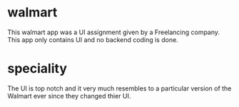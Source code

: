 # walmart

This walmart app was a UI assignment given by a Freelancing company. This app only contains UI and no backend coding is done.
# speciality
The UI is top notch and it very much resembles to a particular version of the Walmart ever since they changed thier UI.


